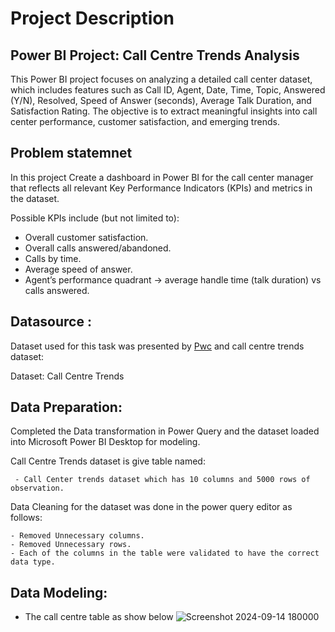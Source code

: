 # Project Description

## Power BI Project: Call Centre Trends Analysis
This Power BI project focuses on analyzing a detailed call center dataset, which includes features such as Call ID, Agent, Date, Time, Topic, Answered (Y/N), Resolved, Speed of Answer (seconds), Average Talk Duration, and Satisfaction Rating. The objective is to extract meaningful insights into call center performance, customer satisfaction, and emerging trends.

## Problem statemnet 
In this project Create a dashboard in Power BI for the call center manager that reflects all relevant Key Performance Indicators (KPIs) and metrics in the dataset.

Possible KPIs include (but not limited to):

- Overall customer satisfaction.
- Overall calls answered/abandoned.
- Calls by time.
- Average speed of answer.
- Agent’s performance quadrant -> average handle time (talk duration) vs calls answered.

## Datasource :
  Dataset used for this task was presented by [Pwc](https://www.pwc.in/) and call centre trends dataset:

  Dataset: Call Centre Trends

## Data Preparation:
   Completed the Data transformation in Power Query and the dataset loaded into Microsoft Power BI Desktop for modeling.

   Call Centre Trends dataset is give table named:

     - Call Center trends dataset which has 10 columns and 5000 rows of observation.

   Data Cleaning for the dataset was done in the power query editor as follows:

    - Removed Unnecessary columns.
    - Removed Unnecessary rows.
    - Each of the columns in the table were validated to have the correct data type.

## Data Modeling:

- The call centre table as show below
![Screenshot 2024-09-14 180000](https://github.com/user-attachments/assets/141dd9b2-9f12-4acf-9bf7-661f294536e3)

  

